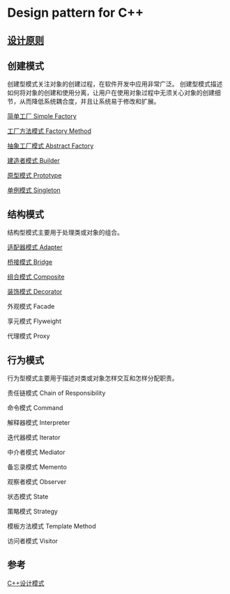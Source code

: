 # Design pattern for C++

## [设计原则](doc/01-设计原则.md)

## 创建模式
创建型模式关注对象的创建过程，在软件开发中应用非常广泛。
创建型模式描述如何将对象的创建和使用分离，让用户在使用对象过程中无须关心对象的创建细节，从而降低系统耦合度，并且让系统易于修改和扩展。

[简单工厂 Simple Factory](doc/02-简单工厂.md)

[工厂方法模式 Factory Method](doc/03-工厂方法.md)

[抽象工厂模式 Abstract Factory](doc/04-抽象工厂.md)

[建造者模式 Builder](doc/05-建造者.md)

[原型模式 Prototype](doc/06-原型.md)

[单例模式 Singleton](doc/07-单例.md)

## 结构模式
结构型模式主要用于处理类或对象的组合。

[适配器模式 Adapter](doc/08-适配器.md)

[桥接模式 Bridge](doc/09-桥接.md)

[组合模式 Composite](doc/10-组合.md)

[装饰模式 Decorator](doc/11-装饰.md)

外观模式 Facade

享元模式 Flyweight

代理模式 Proxy

## 行为模式
行为型模式主要用于描述对类或对象怎样交互和怎样分配职责。

责任链模式 Chain of Responsibility

命令模式 Command

解释器模式 Interpreter

迭代器模式 Iterator

中介者模式 Mediator

备忘录模式 Memento

观察者模式 Observer

状态模式 State

策略模式 Strategy

模板方法模式 Template Method

访问者模式 Visitor

## 参考
[C++设计模式](https://blog.csdn.net/sinat_21107433/category_9418696.html)